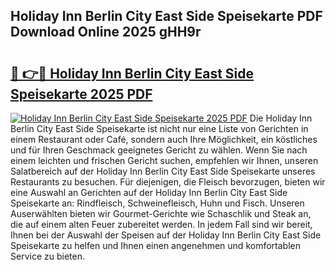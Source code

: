 ## Holiday Inn Berlin City East Side Speisekarte PDF Download Online 2025 gHH9r

# <h2><a href="http://gcdad4.nevu.top/?p=Holiday+Inn+Berlin+City+East+Side+Speisekarte">🔗 👉🔴 Holiday Inn Berlin City East Side Speisekarte 2025 PDF</a></h2>

[![Holiday Inn Berlin City East Side Speisekarte 2025 PDF](https://i.imgur.com/dBaPXMq.png)](http://gcdad4.nevu.top/?p=Holiday+Inn+Berlin+City+East+Side+Speisekarte)
Die Holiday Inn Berlin City East Side Speisekarte ist nicht nur eine Liste von Gerichten in einem Restaurant oder Café, sondern auch Ihre Möglichkeit, ein köstliches und für Ihren Geschmack geeignetes Gericht zu wählen. Wenn Sie nach einem leichten und frischen Gericht suchen, empfehlen wir Ihnen, unseren Salatbereich auf der Holiday Inn Berlin City East Side Speisekarte unseres Restaurants zu besuchen. Für diejenigen, die Fleisch bevorzugen, bieten wir eine Auswahl an Gerichten auf der Holiday Inn Berlin City East Side Speisekarte an: Rindfleisch, Schweinefleisch, Huhn und Fisch. Unseren Auserwählten bieten wir Gourmet-Gerichte wie Schaschlik und Steak an, die auf einem alten Feuer zubereitet werden. In jedem Fall sind wir bereit, Ihnen bei der Auswahl der Speisen auf der Holiday Inn Berlin City East Side Speisekarte zu helfen und Ihnen einen angenehmen und komfortablen Service zu bieten.
